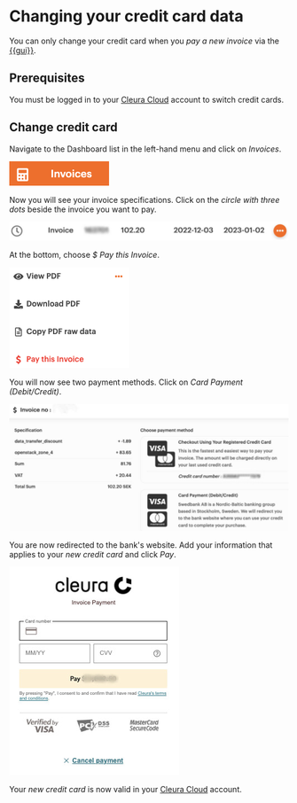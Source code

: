 # Changing your credit card data

You can only change your credit card when you _pay a new invoice_ via
the [{{gui}}](https://{{gui_domain}}).

## Prerequisites

You must be logged in to your [Cleura Cloud](https://{{gui_domain}})
account to switch credit cards.

## Change credit card

Navigate to the Dashboard list in the left-hand menu and click on _Invoices_.

![White calculator and the word invoice on orange background.](assets/dashboardinvoice.png)

Now you will see your invoice specifications. Click on the _circle
with three dots_ beside the invoice you want to pay.

![Three white dots in circle on orange background beside invoice specifications.](assets/circlewithdots.png)

At the bottom, choose _$ Pay this Invoice_.

![Four lines of invoice options, at the bottom is the line with the option to pay this invoice.](assets/paythisinvoice.png)

You will now see two payment methods. Click on _Card Payment
(Debit/Credit)_.

![Image with invoice specification and box with image of credit card suppliers where options are available to choose payment methods.](assets/choosepaymentmethod.png)

You are now redirected to the bank's website. Add your information
that applies to your _new credit card_ and click _Pay_.

![Image where it is possible to add a new card with the card's specific information and make the invoice payment.](assets/addnewcard.png)

Your _new credit card_ is now valid in your
[Cleura Cloud](https://{{gui_domain}}) account.
